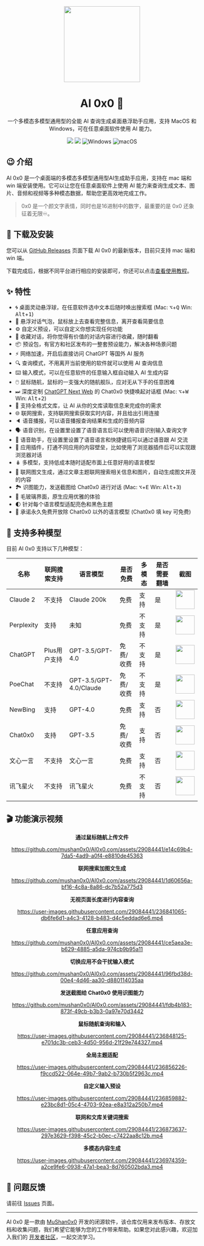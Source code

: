 
<div align="center">
  <img width="200" src="https://ai0x0-track.oss-cn-beijing.aliyuncs.com/medias/logo.png?site">
  <h1>AI 0x0 🤖️</h1>
  <p>一个多模态多模型通用型的全能 AI 查询生成桌面悬浮助手应用，支持 MacOS 和 Windows，可在任意桌面软件使用 AI 能力。</p>
  <p>
    <a href="https://github.com/mushan0x0/AI0x0.com/releases"><img src="https://img.shields.io/github/v/release/mushan0x0/AI0x0.com"></a>
    <a href="https://github.com/mushan0x0/AI0x0.com"><img src="https://img.shields.io/github/downloads/mushan0x0/AI0x0.com/total"></a>
    <img alt="Windows" src="https://img.shields.io/badge/OS-Windows-informational?style=flat&amp;logo=windows&amp;logoColor=white&amp;color=2bbc8a"/>
    <img alt="macOS" src="https://img.shields.io/badge/OS-MacOS-informational?style=flat&amp;logo=apple&amp;logoColor=white&amp;color=2bbc8a"/>
  </p>
</div>

## 😉 介绍

AI 0x0 是一个桌面端的多模态多模型通用型AI生成助手应用，支持在 mac 端和 win 端安装使用。它可以让您在任意桌面软件上使用 AI 能力来查询生成文本、图片、音频和视频等多种模态数据，帮助您更高效地完成工作。

> 0x0 是一个颜文字表情，同时也是16进制中的数字，最重要的是 0x0 还象征着无限♾️️。

## 🚛 下载及安装

您可以从 [GitHub Releases](https://github.com/mushan0x0/AI0x0.com/releases) 页面下载 AI 0x0 的最新版本，目前只支持 mac 端和 win 端。

下载完成后，根据不同平台进行相应的安装即可，你还可以点击[查看使用教程](https://github.com/mushan0x0/AI0x0.com/wiki)。

## ✨ 特性

- 🌀 桌面灵动悬浮球，在任意软件选中文本后随时唤出搜索框 (Mac: <kbd>⌥</kbd>+<kbd>Q</kbd> Win: <kbd>Alt</kbd>+<kbd>1</kbd>)
- 💬 悬浮对话气泡，鼠标放上去查看完整信息，离开查看简要信息
- ⚙️ 自定义预设，可以自定义你想实现任何功能
- 📁 收藏对话，将你觉得有价值的对话内容进行收藏，随时翻看
- 📦 预设包，有官方和社区发布的一整套预设能力，解决各种场景问题
- ⚡️ 网络加速，开启后直接访问 ChatGPT 等国外 AI 服务
- 🔍 查询模式，不用离开当前使用的软件就可以使用 AI 查询信息
- ⌨️ 输入模式，可以在任意软件的任意输入框自动输入 AI 生成内容
- 🖱️ 鼠标随航，鼠标的一支强大的随航舰队，应对无从下手的任意困难
- ⏭ 深度定制 [ChatGPT Next Web](https://github.com/Yidadaa/ChatGPT-Next-Web) 的 Chat0x0 快捷唤起对话框 (Mac: <kbd>⌥</kbd>+<kbd>W</kbd> Win: <kbd>Alt</kbd>+<kbd>2</kbd>)
- 📖 支持全格式文库，让 AI 从你的文库读取信息来完成你的需求
- 🌐 联网搜索，支持联网搜索获取实时内容，并且给出引用连接
- 🔈 语音播报，可以语音播报查询结果和生成的音频内容
- 🗣️ 语音识别，在设置里设置了语音语言后可以使用语音识别输入查询文字
- 🤖️ 语音助手，在设置里设置了语音语言和快捷键后可以通过语音跟 AI 交流
- 🧩 应用插件，打通不同应用的内容壁垒，比如使用了浏览器插件后可以实现跟浏览器对话
- 🪆 多模型，支持低成本随时适配市面上任意好用的语言模型
- 📰 联网图文生成，通过文章主题联网搜索相关信息和图片，自动生成图文并茂的内容
- 🏞️ 识图能力，发送截图给 Chat0x0 进行对话 (Mac: <kbd>⌥</kbd>+<kbd>E</kbd> Win: <kbd>Alt</kbd>+<kbd>3</kbd>)
- 🌈 毛玻璃界面，原生应用优雅的体验
- 🌓 针对每个语言模型适配亮色和黑色主题
- 🥳 承诺永久免费开放除 Chat0x0 以外的语言模型 (Chat0x0 填 key 可免费)


## 💪 支持多种模型

目前 AI 0x0 支持以下几种模型：

| 名称 | 联网搜索支持 | 语言模型 | 是否免费 | 多模态 | 是否需要翻墙 | 截图 |
| --- | --- | --- | --- | --- | --- | --- |
| Claude 2 | 不支持 | Claude 200k | 免费 | 支持 | 是 | <img width="50" src="https://github.com/mushan0x0/AI0x0.com/assets/29084441/31fa649d-f07c-4dc6-aa75-1be20c7dd028"> |
| Perplexity | 支持 | 未知 | 免费 | 不支持 | 是 | <img width="50" src="https://github.com/mushan0x0/AI0x0.com/assets/29084441/933f5221-f842-4b2b-955c-d1e6d78f6c8b"> |
| ChatGPT | Plus用户支持 | GPT-3.5/GPT-4.0 | 免费/收费 | 不支持 | 是 | <img width="50" src="https://github.com/mushan0x0/AI0x0.com/assets/29084441/417a0793-6599-4b60-9e1a-9cb4a235017b"> |
| PoeChat | 不支持 | GPT-3.5/GPT-4.0/Claude | 免费/收费 | 不支持 | 是 | <img width="50" src="https://github.com/mushan0x0/AI0x0.com/assets/29084441/63eba3b1-cd8e-4e65-b754-e60fb70e95d1"> |
| NewBing | 支持 | GPT-4.0 | 免费 | 支持 | 否 | <img width="50" src="https://github.com/mushan0x0/AI0x0.com/assets/29084441/07d9c5c0-ce4f-479a-abbf-8e9cc30baa12"> |
| Chat0x0 | 支持 | GPT-3.5 | 免费/收费 | 支持 | 否 | <img width="50" src="https://github.com/mushan0x0/AI0x0.com/assets/29084441/74db46c0-6de3-4932-ae4f-93d38bdad3e3"> |
| 文心一言 | 不支持 | 文心一言 | 免费 | 支持 | 否 | <img width="50" src="https://github.com/mushan0x0/AI0x0.com/assets/29084441/e7615fe7-4946-46ea-bcc9-92cc2ea157ef"> |
| 讯飞星火 | 不支持 | 讯飞星火 | 免费 | 不支持 | 否 | <img width="50" src="https://github.com/mushan0x0/AI0x0.com/assets/29084441/14258668-2114-40d8-9ee2-ba7411196d30"> |

## 🎬 功能演示视频

<div align="center">

**通过鼠标随航上传文件**

https://github.com/mushan0x0/AI0x0.com/assets/29084441/e14c69b4-7da5-4ad9-a0f4-e8810de45363

**联网搜索加图文生成**

https://github.com/mushan0x0/AI0x0.com/assets/29084441/1d60656a-bf16-4c8a-8a86-dc7b52a775d3

**无视页面长度进行内容查询**

https://user-images.githubusercontent.com/29084441/236841065-db6fe6d1-a4c3-4128-b483-d4c5eddad6e6.mp4

**任意应用查询**

https://github.com/mushan0x0/AI0x0.com/assets/29084441/ce5aea3e-b629-4885-a5da-974cb9b95a11

**切换应用不会干扰输入模式**

https://github.com/mushan0x0/AI0x0.com/assets/29084441/96fbd38d-00e4-4d46-aa30-d880114035aa

**发送截图给 Chat0x0 使用识图能力**

https://github.com/mushan0x0/AI0x0.com/assets/29084441/fdb4b183-873f-49cb-b3b3-0a97e70d3442
  
**鼠标随航查询和输入**

https://user-images.githubusercontent.com/29084441/236848125-e701dc3b-ceb3-4d50-956d-21f29e744327.mp4

**全局主题适配**

https://user-images.githubusercontent.com/29084441/236856226-f9ccd522-064e-49b7-9ab2-b730b5f2963c.mp4

**自定义输入预设**

https://user-images.githubusercontent.com/29084441/236859882-e23bc8d1-05c4-4703-92ea-e8a312a250b7.mp4

**联网和文库关键词搜索**

https://user-images.githubusercontent.com/29084441/236873637-297e3629-f398-45c2-b0ec-c7422aa8c12b.mp4

**多模态内容生成**

https://user-images.githubusercontent.com/29084441/236974359-a2ce9fe6-0938-47a1-bea3-8d760502bda3.mp4

</div>

## 🐞 问题反馈

请前往 [Issues](https://github.com/mushan0x0/AI0x0.com/issues) 页面。

---

AI 0x0 是一款由 [MuShan0x0](https://github.com/mushan0x0) 开发的闭源软件，该仓库仅用来发布版本、存放文档和收集问题，我们希望它能够为您的工作带来帮助。如果您对此感兴趣，欢迎加入我们的 [开发者社区](https://github.com/mushan0x0/AI0x0.com/discussions)，一起交流学习。
